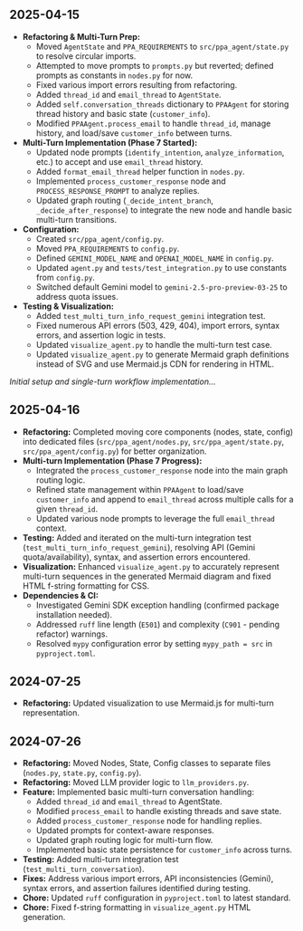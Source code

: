 ## 2025-04-15

*   **Refactoring & Multi-Turn Prep:**
    *   Moved `AgentState` and `PPA_REQUIREMENTS` to `src/ppa_agent/state.py` to resolve circular imports.
    *   Attempted to move prompts to `prompts.py` but reverted; defined prompts as constants in `nodes.py` for now.
    *   Fixed various import errors resulting from refactoring.
    *   Added `thread_id` and `email_thread` to `AgentState`.
    *   Added `self.conversation_threads` dictionary to `PPAAgent` for storing thread history and basic state (`customer_info`).
    *   Modified `PPAAgent.process_email` to handle `thread_id`, manage history, and load/save `customer_info` between turns.
*   **Multi-Turn Implementation (Phase 7 Started):**
    *   Updated node prompts (`identify_intention`, `analyze_information`, etc.) to accept and use `email_thread` history.
    *   Added `format_email_thread` helper function in `nodes.py`.
    *   Implemented `process_customer_response` node and `PROCESS_RESPONSE_PROMPT` to analyze replies.
    *   Updated graph routing (`_decide_intent_branch`, `_decide_after_response`) to integrate the new node and handle basic multi-turn transitions.
*   **Configuration:**
    *   Created `src/ppa_agent/config.py`.
    *   Moved `PPA_REQUIREMENTS` to `config.py`.
    *   Defined `GEMINI_MODEL_NAME` and `OPENAI_MODEL_NAME` in `config.py`.
    *   Updated `agent.py` and `tests/test_integration.py` to use constants from `config.py`.
    *   Switched default Gemini model to `gemini-2.5-pro-preview-03-25` to address quota issues.
*   **Testing & Visualization:**
    *   Added `test_multi_turn_info_request_gemini` integration test.
    *   Fixed numerous API errors (503, 429, 404), import errors, syntax errors, and assertion logic in tests.
    *   Updated `visualize_agent.py` to handle the multi-turn test case.
    *   Updated `visualize_agent.py` to generate Mermaid graph definitions instead of SVG and use Mermaid.js CDN for rendering in HTML.

*Initial setup and single-turn workflow implementation...*

## 2025-04-16

*   **Refactoring:** Completed moving core components (nodes, state, config) into dedicated files (`src/ppa_agent/nodes.py`, `src/ppa_agent/state.py`, `src/ppa_agent/config.py`) for better organization.
*   **Multi-turn Implementation (Phase 7 Progress):**
    *   Integrated the `process_customer_response` node into the main graph routing logic.
    *   Refined state management within `PPAAgent` to load/save `customer_info` and append to `email_thread` across multiple calls for a given `thread_id`.
    *   Updated various node prompts to leverage the full `email_thread` context.
*   **Testing:** Added and iterated on the multi-turn integration test (`test_multi_turn_info_request_gemini`), resolving API (Gemini quota/availability), syntax, and assertion errors encountered.
*   **Visualization:** Enhanced `visualize_agent.py` to accurately represent multi-turn sequences in the generated Mermaid diagram and fixed HTML f-string formatting for CSS.
*   **Dependencies & CI:**
    *   Investigated Gemini SDK exception handling (confirmed package installation needed).
    *   Addressed `ruff` line length (`E501`) and complexity (`C901` - pending refactor) warnings.
    *   Resolved `mypy` configuration error by setting `mypy_path = src` in `pyproject.toml`.

## 2024-07-25

*   **Refactoring:** Updated visualization to use Mermaid.js for multi-turn representation.

## 2024-07-26

*   **Refactoring:** Moved Nodes, State, Config classes to separate files (`nodes.py`, `state.py`, `config.py`).
*   **Refactoring:** Moved LLM provider logic to `llm_providers.py`.
*   **Feature:** Implemented basic multi-turn conversation handling:
    *   Added `thread_id` and `email_thread` to AgentState.
    *   Modified `process_email` to handle existing threads and save state.
    *   Added `process_customer_response` node for handling replies.
    *   Updated prompts for context-aware responses.
    *   Updated graph routing logic for multi-turn flow.
    *   Implemented basic state persistence for `customer_info` across turns.
*   **Testing:** Added multi-turn integration test (`test_multi_turn_conversation`).
*   **Fixes:** Address various import errors, API inconsistencies (Gemini), syntax errors, and assertion failures identified during testing.
*   **Chore:** Updated `ruff` configuration in `pyproject.toml` to latest standard.
*   **Chore:** Fixed f-string formatting in `visualize_agent.py` HTML generation.
